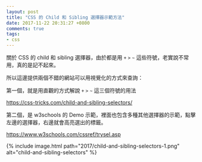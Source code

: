 ```yaml
---
layout: post
title: "CSS 的 Child 和 Sibling 選擇器示範方法"
date: 2017-11-22 20:31:27 +0800
comments: true
tags:
- css
---
```

關於 CSS 的 child 和 sibling 選擇器，由於都是用 `+` `>` `~` 這些符號，老實說不常用，真的是記不起來。

所以這邊提供兩個不錯的網站可以用視覺化的方式來查詢：
<!-- more --> 
第一個，就是用直觀的方式解說 `+` `>` `~` 這三個符號的用法

https://css-tricks.com/child-and-sibling-selectors/

第二個，是 w3schools 的 Demo 示範，裡面也包含多種其他選擇器的示範，點擊左邊的選擇器，右邊就會高亮選出的標籤。

https://www.w3schools.com/cssref/trysel.asp

{% include image.html path="2017/child-and-sibling-selectors-1.png" alt="child-and-sibling-selectors" %}
